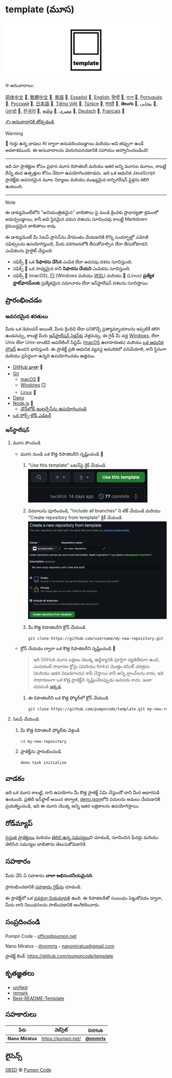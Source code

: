 # template (మూస)

[![pumpncode/template లోగో][logo-wide]][self]

🌐 అనువాదాలు:

[简体中文][readme-zh-cn] 🤖,
[繁體中文][readme-zh-tw] 🤖,
[粵語][readme-zh-hk] 🤖,
[Español][readme-es] 🤖,
[English][readme-en],
[हिन्दी][readme-hi] 🤖,
[বাংলা][readme-bn] 🤖,
[Português][readme-pt] 🤖,
[Русский][readme-ru] 🤖,
[日本語][readme-ja] 🤖,
[Tiếng Việt][readme-vi] 🤖,
[Türkçe][readme-tr] 🤖,
[मराठी][readme-mr] 🤖,
**తెలుగు** 🤖,
[پنجابی][readme-pa-Arab] 🤖,
[ਪੰਜਾਬੀ][readme-pa] 🤖,
[한국어][readme-ko] 🤖,
[தமிழ்][readme-ta] 🤖,
[مصرى][readme-arz] 🤖,
[Deutsch][readme-de] 🤖,
[Français][readme-fr] 🤖

[✍️ అనువాదానికి తోడ్పడండి][contribute-translation]

> [!WARNING]
> 🤖 గుర్తు ఉన్న భాషలు AI ద్వారా అనువదించబడ్డాయి మరియు అవి తప్పుగా ఉండే అవకాశముంది. ఈ అనువాదాలను మెరుగుపరచడానికి సహాయం ఆహ్వానించబడింది!

---

ఇది మా ప్రాజెక్టుల కోసం ప్రధాన మూస రిపాజిటరీ మరియు ఇతర అన్ని మూసల మూలం, కాబట్టి దీన్ని తుద ఉత్పత్తుల కోసం నేరుగా ఉపయోగించకూడదు. ఇది ఒక ఆధునిక JavaScript ప్రాజెక్ట్‌కు అవసరమైన మూల నిర్మాణం మరియు ముఖ్యమైన కాన్ఫిగరేషన్ ఫైళ్లను కలిగి ఉంటుంది.

---

> [!NOTE]
> ఈ డాక్యుమెంట్‌లోని "అనియంత్రితమైన" జాబితాలు పై నుండి క్రిందకు ప్రాధాన్యతా క్రమంలో అమర్చబడ్డాయి, కానీ అవి స్థిరమైన వరుస దశలను సూచించవు కాబట్టి Markdown క్రమబద్ధమైన జాబితాలు కావు.
>
> ఈ డాక్యుమెంట్ మీ సెటప్ ప్రాసెస్‌ను వేగవంతం చేయడానికి కొన్ని సందర్భాల్లో ఎమోజీ సఫిక్సులను ఉపయోగిస్తుంది, మీరు పరిగణనలోకి తీసుకోవాల్సిన లేదా తీసుకోకూడని ఎంపికలను హైలైట్ చేస్తుంది:
>
> - సఫిక్స్ 💎 ఒక **సిఫారసు చేసిన** ఎంపిక లేదా అదనపు దశను సూచిస్తుంది.
> - సఫిక్స్ 🤡 ఒక సాధ్యమైన కానీ **సిఫారసు చేయని** ఎంపికను సూచిస్తుంది.
> - సఫిక్స్ 🍎 (macOS), 🪟 (Windows మరియు [WSL][wsl]) మరియు 🐧 (Linux) **ప్రత్యేక ప్లాట్‌ఫారమ్‌లకు** ప్రత్యేకమైన సమాచారం లేదా ఇన్‌స్టాలేషన్ దశలను సూచిస్తాయి.

## ప్రారంభించడం

### అవసరమైన శరతులు

మీరు ఒక డెవలపర్ అయితే, మీరు క్రిందివి లేదా పనికొచ్చే ప్రత్యామ్నాయాలను ఇప్పటికే కలిగి ఉండవచ్చు, కాబట్టి మీరు [ఇన్‌స్టాలేషన్ సెక్షన్‌కు][installation] వెళ్లవచ్చు. ఈ గైడ్ మీ వద్ద [Windows][windows], లేదా Unix లేదా Unix-లాంటివి ఆపరేటింగ్ సిస్టమ్ ([macOS][mac-os] ఉదాహరణకు) మరియు [ఒక ఆధునిక బ్రౌజర్][browsehappy] ఉందని భావిస్తుంది. ఈ ప్రాజెక్ట్ ప్రతి ఆధునిక వ్యవస్థ అమరికలో పనిచేయాలి, కానీ స్థిరంగా మరియు ప్రసిద్ధంగా ఉన్నది ఉపయోగించడం ఉత్తమం.

- [GitHub ఖాతా][github-join] 💎
- [Git][git]
	- [macOS][git-macos] 🍎
	- [Windows][git-windows] 🪟
	- [Linux][git-linux] 🐧
- [Deno][deno]
- [Node.js][node-js] 💎
	- [డౌన్‌లోడ్ ఇంటర్ఫేస్‌ను ఉపయోగించండి][node-js-download]
- [ఒక సోర్స్-కోడ్ ఎడిటర్][source-code-editors]

### ఇన్‌స్టాలేషన్

1. మూస పొందండి
	- మూస నుండి ఒక కొత్త రిపాజిటరీని సృష్టించండి 💎
		1. "Use this template" బటన్‌పై క్లిక్ చేయండి
			![Use this template బటన్ యొక్క స్క్రీన్‌షాట్][screenshot-use-template]
		2. వివరాలను పూరించండి, "Include all branches" ని టిక్ చేయండి మరియు "Create repository from template" క్లిక్ చేయండి
			![మూస నుండి ఒక కొత్త రిపాజిటరీ సృష్టించే స్క్రీన్‌షాట్][screenshot-create-from-template]
		3. మీ కొత్త రిపాజిటరీని క్లోన్ చేయండి

			```sh
			git clone https://github.com/username/my-new-repository.git
			```

	- క్లోన్ చేయడం ద్వారా ఒక కొత్త రిపాజిటరీని సృష్టించండి 🤡
		> ఇది GitHub మూస లక్షణం యొక్క ఉద్దేశ్యానికి పూర్తిగా వ్యతిరేకంగా ఉంది, ఎందుకంటే సాధారణ క్లోన్లు (మరియు forks) మొత్తం కమిట్ చరిత్రను (మరియు ఇతర విషయాలను) కాపీ చేస్తాయి కానీ అన్ని బ్రాంచ్‌లను కాదు, ఇది సాధారణంగా ఒక కొత్త ప్రాజెక్ట్‌ని సృష్టించేటప్పుడు అవసరం కాదు. ఇంకా చదవండి [ఇక్కడ][github-docs-template].
		1. ఈ రిపాజిటరీని ఒక కొత్త ఫోల్డర్‌లో క్లోన్ చేయండి

			```sh
			git clone https://github.com/pumpncode/template.git my-new-repository
			```

2. సెటప్ చేయండి
	1. మీ కొత్త రిపాజిటరీ ఫోల్డర్‌కు వెళ్లండి

		```sh
		cd my-new-repository
		```

	2. ప్రాజెక్ట్‌ను ప్రారంభించండి

		```sh
		deno task initialize
		```

## వాడకం

ఇది ఒక మూస కాబట్టి, దాని ఉపయోగం మీ కొత్త ప్రాజెక్ట్ ఏమి చేస్తుందో దాని మీద ఆధారపడి ఉంటుంది. ప్రతిదీ ఇన్‌స్టాల్ అయిన తర్వాత, [deno.json][deno-json]లోని పనులను అమలు చేయడానికి ప్రయత్నించండి, ఇవి ఈ మూస యొక్క అన్ని ఇతర లక్షణాలను ఉపయోగిస్తాయి.

## రోడ్‌మ్యాప్

[ప్రస్తుత ప్రాజెక్టులు][projects] మరియు [తెరిచి ఉన్న సమస్యలు][issues]ని చూడండి, సూచించిన ఫీచర్లు మరియు తెలిసిన సమస్యల జాబితాను తెలుసుకోవడానికి.

## సహకారం

మీరు చేసే ఏ సహకారం **చాలా అభినందనీయమైనది**.

ప్రారంభించడానికి [సహకారం గైడ్‌ను][contributing] చూడండి.

ఈ ప్రాజెక్ట్‌లో ఒక [ప్రవర్తనా నియమావళి][code-of-conduct] ఉంది. ఈ రిపాజిటరీతో సంబంధం పెట్టుకోవడం ద్వారా, మీరు దాని నిబంధనలను పాటించడానికి అంగీకరించారు.

## సంప్రదించండి

Pumpn Code - <office@pumpn.net>

Nano Miratus - [@nnmrts][nnmrts-github] - <nanomiratus@gmail.com>

ప్రాజెక్ట్ లింక్: <https://github.com/pumpncode/template>

## కృతజ్ఞతలు

- [unified][unified]
- [remark][remark]
- [Best-README-Template][best-readme-tempplate]

## సహకారులు

| పేరు | వెబ్‌సైట్ | GitHub |
| -- | -- | -- |
| **Nano Miratus** | <https://pumpn.net/> | [**@nnmrts**][nnmrts-github] |

## లైసెన్స్

[0BSD][license] © [Pumpn Code][pumpn-website]

[logo-wide]: /media/images/logo/wide.svg
[self]: https://github.com/pumpncode/template
[readme-zh-cn]: /docs/zh-CN/readme.md
[readme-zh-tw]: /docs/zh-TW/readme.md
[readme-zh-hk]: /docs/zh-HK/readme.md
[readme-es]: /docs/es/readme.md
[readme-en]: /readme.md
[readme-hi]: /docs/hi/readme.md
[readme-bn]: /docs/bn/readme.md
[readme-pt]: /docs/pt/readme.md
[readme-ru]: /docs/ru/readme.md
[readme-ja]: /docs/ja/readme.md
[readme-vi]: /docs/vi/readme.md
[readme-tr]: /docs/tr/readme.md
[readme-mr]: /docs/mr/readme.md
[readme-pa-Arab]: /docs/pa-Arab/readme.md
[readme-pa]: /docs/pa/readme.md
[readme-ko]: /docs/ko/readme.md
[readme-ta]: /docs/ta/readme.md
[readme-arz]: /docs/arz/readme.md
[readme-de]: /docs/de/readme.md
[readme-fr]: /docs/fr/readme.md
[contribute-translation]: https://github.com/pumpncode/.github/blob/main/contributing.md#translations
[wsl]: https://docs.microsoft.com/en-us/windows/wsl/about
[installation]: #ఇన్‌స్టాలేషన్
[windows]: https://www.microsoft.com/windows
[mac-os]: https://www.apple.com/macos
[browsehappy]: https://browsehappy.com
[github-join]: https://github.com/join
[git]: https://git-scm.com
[git-macos]: https://git-scm.com/download/mac
[git-windows]: https://git-scm.com/download/win
[git-linux]: https://git-scm.com/download/linux
[deno]: https://deno.com
[node-js]: https://nodejs.org
[node-js-download]: https://nodejs.org/en/download
[source-code-editors]: https://en.wikipedia.org/wiki/Source-code_editor#Notable_examples
[screenshot-use-template]: /media/images/screenshots/use-template.png
[screenshot-create-from-template]: /media/images/screenshots/create-from-template.png
[github-docs-template]: https://docs.github.com/en/free-pro-team@latest/github/creating-cloning-and-archiving-repositories/creating-a-repository-from-a-template#about-repository-templates
[deno-json]: /deno.json
[projects]: https://github.com/pumpncode/template/projects
[issues]: https://github.com/pumpncode/template/issues
[contributing]: https://github.com/pumpncode/.github/contributing.md
[code-of-conduct]: https://github.com/pumpncode/.github/code-of-conduct.md
[nnmrts-github]: https://github.com/nnmrts
[unified]: https://unifiedjs.com
[remark]: https://github.com/remarkjs
[best-readme-tempplate]: https://github.com/othneildrew/Best-README-Template
[license]: /license.md
[pumpn-website]: https://pumpn.net
